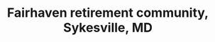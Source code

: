 ---
title: "Fairhaven retirement community, Sykesville, MD"
project_id: 
conference_id: ""
presenters:
   - peter_bandettini
summary: "<p>Fairhaven retirement community, Sykesville, MD</p>"
file: /assets/presentations/T223.ppt
filename: T223.ppt
layout: presentation
---
